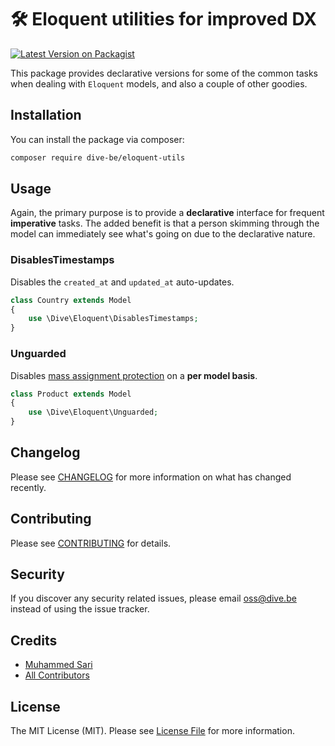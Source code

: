 # 🛠 Eloquent utilities for improved DX

[![Latest Version on Packagist](https://img.shields.io/packagist/v/dive-be/eloquent-utils.svg?style=flat-square)](https://packagist.org/packages/dive-be/eloquent-utils)


This package provides declarative versions for some of the common tasks when dealing with `Eloquent` models, 
and also a couple of other goodies.

## Installation

You can install the package via composer:

```bash
composer require dive-be/eloquent-utils
```

## Usage

Again, the primary purpose is to provide a **declarative** interface for frequent **imperative** tasks.
The added benefit is that a person skimming through the model can immediately see what's going on due to the declarative nature.

### DisablesTimestamps

Disables the `created_at` and `updated_at` auto-updates.

```php
class Country extends Model
{
    use \Dive\Eloquent\DisablesTimestamps;
}
```

### Unguarded

Disables [mass assignment protection](https://laravel.com/docs/9.x/eloquent#mass-assignment) on a **per model basis**.

```php
class Product extends Model
{
    use \Dive\Eloquent\Unguarded;
}
```

## Changelog

Please see [CHANGELOG](CHANGELOG.md) for more information on what has changed recently.

## Contributing

Please see [CONTRIBUTING](CONTRIBUTING.md) for details.

## Security

If you discover any security related issues, please email oss@dive.be instead of using the issue tracker.

## Credits

- [Muhammed Sari](https://github.com/mabdullahsari)
- [All Contributors](../../contributors)

## License

The MIT License (MIT). Please see [License File](LICENSE.md) for more information.
